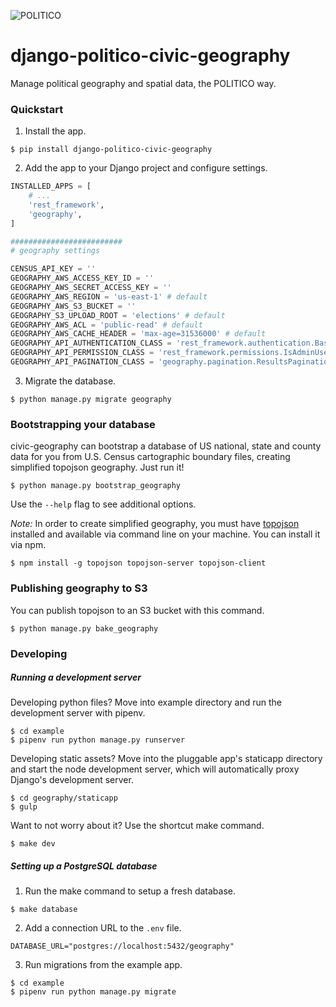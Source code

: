 ![POLITICO](https://rawgithub.com/The-Politico/src/master/images/logo/badge.png)

# django-politico-civic-geography

Manage political geography and spatial data, the POLITICO way.

### Quickstart

1. Install the app.

  ```
  $ pip install django-politico-civic-geography
  ```

2. Add the app to your Django project and configure settings.

  ```python
  INSTALLED_APPS = [
      # ...
      'rest_framework',
      'geography',
  ]

  #########################
  # geography settings

  CENSUS_API_KEY = ''
  GEOGRAPHY_AWS_ACCESS_KEY_ID = ''
  GEOGRAPHY_AWS_SECRET_ACCESS_KEY = ''
  GEOGRAPHY_AWS_REGION = 'us-east-1' # default
  GEOGRAPHY_AWS_S3_BUCKET = ''
  GEOGRAPHY_S3_UPLOAD_ROOT = 'elections' # default
  GEOGRAPHY_AWS_ACL = 'public-read' # default
  GEOGRAPHY_AWS_CACHE_HEADER = 'max-age=31536000' # default
  GEOGRAPHY_API_AUTHENTICATION_CLASS = 'rest_framework.authentication.BasicAuthentication' # default
  GEOGRAPHY_API_PERMISSION_CLASS = 'rest_framework.permissions.IsAdminUser' # default
  GEOGRAPHY_API_PAGINATION_CLASS = 'geography.pagination.ResultsPagination' # default

  ```

3. Migrate the database.

  ```
  $ python manage.py migrate geography
  ```


### Bootstrapping your database

civic-geography can bootstrap a database of US national, state and county data for you from U.S. Census cartographic boundary files, creating simplified topojson geography. Just run it!

```
$ python manage.py bootstrap_geography
```


Use the `--help` flag to see additional options.

*Note:* In order to create simplified geography, you must have [topojson](https://github.com/topojson/topojson) installed and available via command line on your machine. You can install it via npm.

```
$ npm install -g topojson topojson-server topojson-client
```

### Publishing geography to S3

You can publish topojson to an S3 bucket with this command.

```
$ python manage.py bake_geography
```


### Developing

##### Running a development server

Developing python files? Move into example directory and run the development server with pipenv.

  ```
  $ cd example
  $ pipenv run python manage.py runserver
  ```

Developing static assets? Move into the pluggable app's staticapp directory and start the node development server, which will automatically proxy Django's development server.

  ```
  $ cd geography/staticapp
  $ gulp
  ```

Want to not worry about it? Use the shortcut make command.

  ```
  $ make dev
  ```

##### Setting up a PostgreSQL database

1. Run the make command to setup a fresh database.

  ```
  $ make database
  ```

2. Add a connection URL to the `.env` file.

  ```
  DATABASE_URL="postgres://localhost:5432/geography"
  ```

3. Run migrations from the example app.

  ```
  $ cd example
  $ pipenv run python manage.py migrate
  ```
